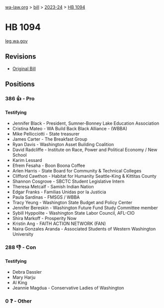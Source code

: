 [wa-law.org](/) > [bill](/bill/) > [2023-24](/bill/2023-24/) > [HB 1094](/bill/2023-24/hb/1094/)

# HB 1094
[leg.wa.gov](https://app.leg.wa.gov/billsummary?BillNumber=1094&Year=2023&Initiative=false)

## Revisions
* [Original Bill](1/)

## Positions
### 386 👍 - Pro
#### Testifying
* Jennifer Black - President, Sumner-Bonney Lake Education Association
* Cristina Mateo - WA Build Back Black Alliance - (WBBA)
* Mike  Pellicciotti  - State treasurer 
* James Carter - The Breakfast Group
* Ryan Davis - Washington Asset Building Coalition
* David Radcliffe - Institute on Race, Power and Political Economy / New School
* Karim Lessard
* Efrem Fesaha - Boon Boona Coffee
* Arlen Harris - State Board for Community & Technical Colleges
* Clifford Cawthon - Habitat for Humanity Seattle-King & Kittitas County
* Shannon Cosgrove - SBCTC Student Legislative Intern
* Theresa Metcalf - Samish Indian Nation
* Edgar  Franks - Familias Unidas por la Justicia 
* Paula Sardinas - FMSGS / WBBA
* Tracy Yeung - Washington State Budget and Policy Center
* Jennifer Bereskin  - Washington Future Fund Study Committee member 
* Sybill Hyppolite  - Washington State Labor Council, AFL-CIO
* Shira Markoff - Prosperity Now
* Kristin Ang - FAITH ACTION NETWORK (FAN)
* Naira Gonzales Aranda - Associated Students of Western Washington University

### 288 👎 - Con
#### Testifying
* Debra Dassler
* Mary Harju
* Al King
* Jeannie Magdua - Conservative Ladies of Washington

### 0 ❓ - Other
